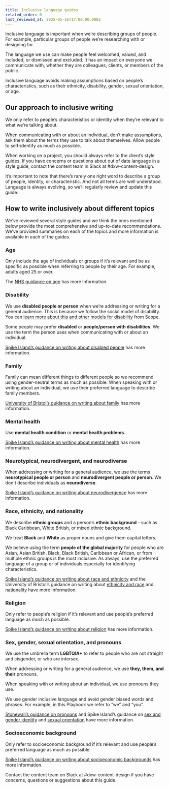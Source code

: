```yaml
---
title: Inclusive language guides
related_order: 0
last_reviewed_at: 2025-05-16T17:00:00.000Z
---
```

Inclusive language is important when we’re describing groups of people. For example, particular groups of people we’re researching with or designing for.

The language we use can make people feel welcomed, valued, and included, or dismissed and excluded. It has an impact on everyone we communicate with, whether they are colleagues, clients, or members of the public.

Inclusive language avoids making assumptions based on people’s characteristics, such as their ethnicity, disability, gender, sexual orientation, or age.

## Our approach to inclusive writing

We only refer to people’s characteristics or identity when they’re relevant to what we’re talking about.

When communicating with or about an individual, don’t make assumptions, ask them about the terms they use to talk about themselves. Allow people to self-identify as much as possible.

When working on a project, you should always refer to the client’s style guides. If you have concerns or questions about out of date language in a style guide, contact the content team in Slack at #dxw-content-design.

It’s important to note that there’s rarely one right word to describe a group of people, identity, or characteristic. And not all terms are well understood. Language is always evolving, so we’ll regularly review and update this guide.

## How to write inclusively about different topics

We’ve reviewed several style guides and we think the ones mentioned below provide the most comprehensive and up-to-date recommendations. We’ve provided summaries on each of the topics and more information is available in each of the guides.

### Age

Only include the age of individuals or groups if it’s relevant and be as specific as possible when referring to people by their age. For example, adults aged 25 or over.

The [NHS guidance on age](https://service-manual.nhs.uk/content/inclusive-content/age) has more information.

### Disability

We use **disabled people or person** when we’re addressing or writing for a general audience. This is because we follow the social model of disability. You can [learn more about this and other models for disability](https://www.scope.org.uk/social-model-of-disability) from Scope.

Some people may prefer **disabled** or **people/person with disabilities**. We use the term the person uses when communicating with or about an individual.

[Spike Island’s guidance on writing about disabled people](https://www.spikeisland.org.uk/inclusive-language-guide/) has more information.

### Family

Family can mean different things to different people so we recommend using gender-neutral terms as much as possible. When speaking with or writing about an individual, we use their preferred language to describe family members.

[University of Bristol’s guidance on writing about family](https://www.bristol.ac.uk/style-guides/writing/inclusive/family/) has more information.

### Mental health

Use **mental health condition** or **mental health problems**.

[Spike Island’s guidance on writing about mental health](https://www.spikeisland.org.uk/inclusive-language-guide/) has more information.

### Neurotypical, neurodivergent, and neurodiverse

When addressing or writing for a general audience, we use the terms **neurotypical people or person** and **neurodivergent people or person**. We don't describe individuals as **neurodiverse**.

[Spike Island’s guidance on writing about neurodivergence](https://www.spikeisland.org.uk/inclusive-language-guide/) has more information.

### Race, ethnicity, and nationality

We describe **ethnic groups** and a person’s **ethnic background** - such as Black Caribbean, White British, or mixed ethnic background.

We treat **Black** and **White** as proper nouns and give them capital letters.

We believe using the term **people of the global majority** for people who are Asian, Asian British, Black, Black British, Caribbean or African, or from multiple ethnic groups is the most inclusive. As always, use the preferred language of a group or of individuals especially for identifying characteristics.

[Spike Island’s guidance on writing about race and ethnicity](https://www.spikeisland.org.uk/inclusive-language-guide/) and the University of Bristol’s guidance on writing about [ethnicity and race](https://www.bristol.ac.uk/style-guides/writing/inclusive/ethnicity-race/) and [nationality](https://www.bristol.ac.uk/style-guides/writing/inclusive/nationality/) have more information.

### Religion

Only refer to people’s religion if it’s relevant and use people’s preferred language as much as possible.

[Spike Island’s guidance on writing about religion](https://www.spikeisland.org.uk/inclusive-language-guide/) has more information.

### Sex, gender, sexual orientation, and pronouns

We use the umbrella term **LGBTQIA+** to refer to people who are not straight and cisgender, or who are intersex.

When addressing or writing for a general audience, we use **they, them, and their** pronouns.

When speaking with or writing about an individual, we use pronouns they use.

We use gender inclusive language and avoid gender biased words and phrases. For example, in this Playbook we refer to “we” and “you”.

[Stonewall’s guidance on pronouns](https://www.stonewall.org.uk/workplace-trans-inclusion-hub/beginner%E2%80%99s-guide-pronouns-and-using-pronouns-workplace) and Spike Island’s guidance on [sex and gender identity](https://www.spikeisland.org.uk/inclusive-language-guide/) and [sexual orientation](https://www.spikeisland.org.uk/inclusive-language-guide/) have more information.  

### Socioeconomic background

Only refer to socioeconomic background if it’s relevant and use people’s preferred language as much as possible.

[Spike Island’s guidance on writing about socioeconomic backgrounds](https://www.spikeisland.org.uk/inclusive-language-guide/) has more information.

Contact the content team on Slack at #dxw-content-design if you have concerns, questions or suggestions about this guide.
